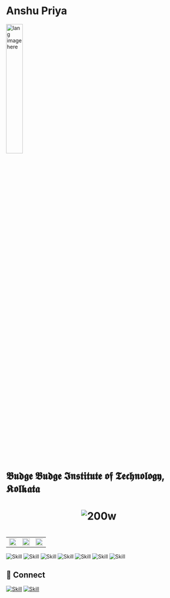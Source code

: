 # Anshu Priya

<p align="Left"><img width="30%" src="https://github.com/alansmathew/alansmathew/raw/master/lang.gif" alt="lang image here" /></p>

# 𝕭𝖚𝖉𝖌𝖊 𝕭𝖚𝖉𝖌𝖊 𝕴𝖓𝖘𝖙𝖎𝖙𝖚𝖙𝖊 𝖔𝖋 𝕿𝖊𝖈𝖍𝖓𝖔𝖑𝖔𝖌𝖞, 𝕶𝖔𝖑𝖐𝖆𝖙𝖆

<h1 align="center">

![200w](https://user-images.githubusercontent.com/75877192/130783582-213832f9-c2cc-4d7e-81b5-6902e4ae50f9.gif)


<!--
**Anshu-Priya** is a ✨ _special_ ✨ repository appears on your GitHub profile.
-->
<h1 align="left" width="100%">


</h1>
</h1>

<table align="center" width="100%">
  <tr>
    <td align="left">
      <img width="500%" src="https://github-readme-stats.vercel.app/api?username=1anshu-56&show_icons=true&theme=merko&hide_border=true" />
       <td align="center">
       <img width="100%" src="https://activity-graph.herokuapp.com/graph?username=1anshu-56&show_icons=true&count_private=true&theme=rogue&area=true&hide_border=true" />
    </td>  
    </td>
    <td align="right">
  <img width="500%" src="https://github-readme-streak-stats.herokuapp.com/?user=1anshu-56&show_icons=true&locale=en&layout=demo&theme=merko&hide_border=true" />
</td>
</tr>
</table>





![Skill](https://img.shields.io/badge/HTML5-E34F26?style=for-the-badge&logo=html5&logoColor=white)
![Skill](https://img.shields.io/badge/CSS3-1572B6?style=for-the-badge&logo=css3&logoColor=white)
![Skill](https://img.shields.io/badge/Java-ED8B00?style=for-the-badge&logo=java&logoColor=white)
![Skill](https://img.shields.io/badge/Google_Cloud-4285F4?style=for-the-badge&logo=google-cloud&logoColor=white)
![Skill](https://img.shields.io/badge/firebase-ffca28?style=for-the-badge&logo=firebase&logoColor=white)
![Skill](https://img.shields.io/badge/Git-F05032?style=for-the-badge&logo=git&logoColor=white)
![Skill](https://img.shields.io/badge/Visual_Studio_Code-0078D4?style=for-the-badge&logo=visual%20studio%20code&logoColor=white)

## 🤝 Connect

[![Skill](https://img.shields.io/badge/LinkedIn-0077B5?style=for-the-badge&logo=linkedin&logoColor=white)](https://www.linkedin.com/in/anshu-p-9a0674200)
[![Skill](https://img.shields.io/badge/GitHub-100000?style=for-the-badge&logo=github&logoColor=white)](https://github.com/nikki-priyaHIT)


